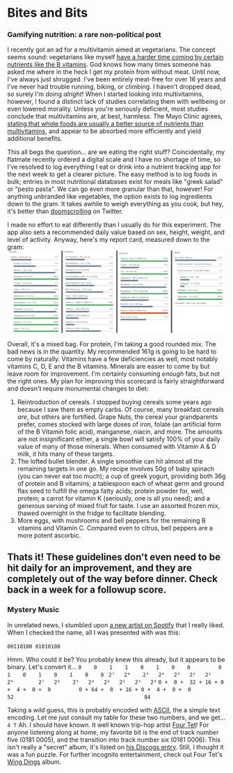 # Bites and Bits
### Gamifying nutrition: a rare non-political post

I recently got an ad for a multivitamin aimed at vegetarians. The concept seems sound: vegetarians like myself [have a harder time coming by certain nutrients like the B vitamins](https://www.mayoclinic.org/healthy-lifestyle/nutrition-and-healthy-eating/in-depth/vegetarian-diet/art-20046446). God knows how many times someone has asked me where in the heck I get my protein from without meat. Until now, I've always just shrugged. I've been entirely meat-free for over 16 years and I've never had trouble running, biking, or climbing. I haven't dropped dead, so surely I'm doing *alright*! When I started looking into multivitamins, however, I found a distinct lack of studies correlating them with wellbeing or even lowered morality. Unless you're seriously deficient, most studies conclude that multivitamins are, at best, harmless. The Mayo Clinic agrees, [stating that whole foods are usually a better source of nutrients than multivitamins](https://newsnetwork.mayoclinic.org/discussion/multivitamins-and-supplements-to-take-or-not-to-take/), and appear to be absorbed more efficiently and yield additional benefits.

This all begs the question... are we eating the right stuff? Coincidentally, my flatmate recently ordered a digital scale and I have no shortage of time, so I've resolved to log everything I eat or drink into a nutrient tracking app for the next week to get a clearer picture. The easy method is to log foods in bulk; entries in most nutritional databases exist for meals like "greek salad" or "pesto pasta". We can go even more granular than that, however! For anything unbranded like vegetables, the option exists to log ingredients down to the gram. It takes awhile to weigh everything as you cook, but hey, it's better than [doomscrolling](https://en.wikipedia.org/wiki/Doomscrolling) on Twitter.

I made no effort to eat differently than I usually do for this experiment. The app also sets a recommended daily value based on sex, height, weight, and level of activity. Anyway, here's my report card, measured down to the gram:
![nutritional report card](reportcard.jpg)

Overall, it's a mixed bag. For protein, I'm taking a good rounded mix. The bad news is in the quantity. My recommended 161g is going to be hard to come by naturally. Vitamins have a few deficiencies as well, most notably vitamins C, D, E and the B vitamins. Minerals are easier to come by but leave room for improvement. I'm certainly consuming *enough* fats, but not the right ones. My plan for improving this scorecard is fairly straightforward and doesn't require monumental changes to diet:

1. Reintroduction of cereals. I stopped buying cereals some years ago because I saw them as empty carbs. Of course, many breakfast cereals *are*, but others are fortified. Grape Nuts, the cereal your grandparents prefer, comes stocked with large doses of iron, folate (an artificial form of the B Vitamin folic acid), manganese, niacin, and more. The amounts are not insignificant either, a single bowl will satisfy 100% of your daily value of many of those minerals. When consumed with Vitamin A & D milk, it hits many of these targets.
2. The lofted bullet blender. A single smoothie can hit almost all the remaining targets in one go. My recipe involves 50g of baby spinach (you can never eat too much); a cup of greek yogurt, providing both 36g of protein and B vitamins; a tablespoon each of wheat germ and ground flax seed to fulfill the omega fatty acids; protein powder for, well, protein; a carrot for vitamin K (seriously, one is all you need); and a generous serving of mixed fruit for taste. I use an assorted frozen mix, thawed overnight in the fridge to facilitate blending.
3. More eggs, with mushrooms and bell peppers for the remaining B vitamins and Vitamin C. Compared even to citrus, bell peppers are a more potent ascorbic.

Thats it! These guidelines don't even need to be hit daily for an improvement, and they are completely out of the way before dinner. Check back in a week for a followup score.
---

### Mystery Music

In unrelated news, I stumbled upon [a new artist on Spotify](https://open.spotify.com/artist/5ZzXaAuivVXuQaHCaRuxlD?si=ACmMUE-EQOqPCYru0mFWvg) that I really liked. When I checked the name, all I was presented with was this:

`00110100 01010100`

Hmm. Who could it be? You probably knew this already, but it appears to be binary. Let's convert it...
`0    0    1    1    0    1    0    0         0    1    0    1    0    1    0    0 `
`2⁷   2⁶    2⁵   2⁴   2³   2²   2¹   2⁰        2⁷   2⁶    2⁵   2⁴   2³   2²   2¹   2⁰`
`0 +  0 +  32 + 16 + 0 +  4 +  0 +  0         0 + 64 +  0  + 16 + 0 +  4 +  0 +  0 `
`                  52                                          84               `

Taking a *wild* guess, this is probably encoded with [ASCII](https://en.wikipedia.org/wiki/Ascii), the a simple text encoding. Let me just consult my table for these two numbers, and we get...
`4 T`
Ah. I should have known. It well known trip-hop artist [Four Tet](https://en.wikipedia.org/wiki/Four_Tet)! For anyone listening along at home, my favorite bit is the end of track number five (0181 0005), and the transition into track number six (0181 0006). This isn't really a "secret" album, it's listed on [his Discogs entry](https://www.discogs.com/artist/3543-Four-Tet). Still, I thought it was a fun puzzle. For further incognito entertainment, check out Four Tet's [Wing Dings](https://open.spotify.com/artist/1TIbqr0x8HoKzKBNtNN8wf?si=mU8FoicbR32Etr4NjhmBTw) album.
